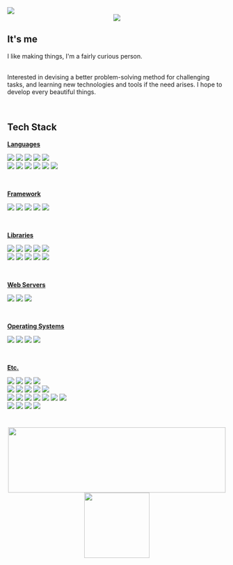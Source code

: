 
<div>
<img src="https://user-images.githubusercontent.com/57648788/214495859-382f44b4-929f-4893-b299-f4b4776d8398.png"/>

<div align="center">
<img src="https://readme-typing-svg.demolab.com?font=Fira+Code&weight=700&size=36&duration=2000&pause=1000&background=FFFFFF00&center=true&repeat=true&width=600&height=150&lines=%F0%9F%91%8B+Hi+there!+;+Welcom+to+'Harris+World'+%E2%9C%A8"/>
</div>




<h2>It's me</h2>

<pr>
I like making things, I'm a fairly curious person.<br><br>

Interested in devising a better problem-solving method for challenging tasks, and learning new technologies and tools if the need arises.
I hope to develop every beautiful things.</pr>

<br>

<h2>Tech Stack </h2>

<!-- &logoColor=white -->

<p><b><u>Languages</u></b></p>
<p>
    <img src="https://shields.io/badge/Java-333?logo=CoffeeScript&logoColor=white&style=flat-square"/>
    <img src="https://shields.io/badge/Javascript-333?logo=javascript&logoColor=white&style=flat-square"/>
    <img src="https://shields.io/badge/TypeScript-333?logo=typescript&logoColor=white&style=flat-square"/>
    <img src="https://shields.io/badge/C%23-333?logo=csharp&logoColor=white&style=flat-square"/>
    <img src="https://shields.io/badge/HTML5-333?logo=html5&logoColor=white&style=flat-square"/>
    <br>
    <img src="https://shields.io/badge/CSS3-333?logo=css3&logoColor=white&style=flat-square"/>
    <img src="https://shields.io/badge/SASS-333?logo=SASS&logoColor=white&style=flat-square"/>
    <img src="https://shields.io/badge/Markdown-333?logo=markdown&logoColor=white&style=flat-square"/>
    <img src="https://shields.io/badge/Shell-333?logo=shell&logoColor=white&style=flat-square"/>
    <img src="https://shields.io/badge/PowerShell-333?logo=PowerShell&logoColor=white&style=flat-square"/>
    <img src="https://shields.io/badge/JSON-333?logo=JSON&logoColor=white&style=flat-square"/>
</p>
<br>

<p><b><u>Framework</u></b></p>
<p>
    <img src="https://shields.io/badge/Node.js-333?logo=nodedotjs&logoColor=white&style=flat-square"/>
    <img src="https://shields.io/badge/Express-333?logo=express&logoColor=white&style=flat-square"/>
    <img src="https://shields.io/badge/Spring-333?logo=spring&logoColor=white&style=flat-square"/>
    <img src="https://shields.io/badge/Electron-333?logo=Electron&logoColor=white&style=flat-square"/>
    <img src="https://shields.io/badge/WebSquare-333?logo=Purism&logoColor=white&style=flat-square"/>
</p>
<br>

<p><b><u>Libraries</u></b></p>
<p>
    <img src="https://shields.io/badge/Vue.js-333?logo=vuedotjs&logoColor=white&style=flat-square"/>
    <img src="https://shields.io/badge/JQuery-333?logo=JQuery&logoColor=white&style=flat-square"/>
    <img src="https://shields.io/badge/Socket.io-333?logo=socketdotio&logoColor=white&style=flat-square"/>
    <img src="https://shields.io/badge/Chart.js-333?logo=chartdotjs&logoColor=white&style=flat-square"/>
    <img src="https://shields.io/badge/npm-333?logo=npm&logoColor=white&style=flat-square"/>
    <br>
    <img src="https://shields.io/badge/.ENV-333?logo=dotenv&logoColor=white&style=flat-square"/>
    <img src="https://shields.io/badge/ESLint-333?logo=ESLint&logoColor=white&style=flat-square"/>
    <img src="https://shields.io/badge/SonarQube-333?logo=SonarQube&logoColor=white&style=flat-square"/>
    <img src="https://shields.io/badge/Sequelize-333?logo=sequelize&logoColor=white&style=flat-square"/>
    <img src="https://shields.io/badge/Darknet-333?logo=Terraform&logoColor=white&style=flat-square"/>
</p>
<br>

<p><b><u>Web Servers</u></b></p>
<p>
    <img src="https://shields.io/badge/NGINX-333?logo=NGINX&logoColor=white&style=flat-square"/>
    <img src="https://shields.io/badge/Apache Tomcat-333?logo=apachetomcat&logoColor=white&style=flat-square"/>
    <img src="https://shields.io/badge/JSP-333?logo=Purism&logoColor=white&style=flat-square"/>
</p>
<br>

<p><b><u>Operating Systems</u></b></p>
<p>
    <img src="https://shields.io/badge/Linux-333?logo=Linux&logoColor=white&style=flat-square"/>
    <img src="https://shields.io/badge/Ubuntu-333?logo=Ubuntu&logoColor=white&style=flat-square"/>
    <img src="https://shields.io/badge/CentOS-333?logo=CentOS&logoColor=white&style=flat-square"/>
    <img src="https://shields.io/badge/Windows-333?logo=Windows&logoColor=white&style=flat-square"/>
</p>
<br>

<p><b><u>Etc.</u></b></p>
<p>
    <img src="https://shields.io/badge/Docker-333?logo=Docker&logoColor=white&style=flat-square"/>
    <img src="https://shields.io/badge/Google Cloud Platform-333?logo=Googlecloud&logoColor=white&style=flat-square"/>
    <img src="https://shields.io/badge/HAProxy-333?logo=Prezi&logoColor=white&style=flat-square"/>
    <img src="https://shields.io/badge/Firebase-333?logo=Firebase&logoColor=white&style=flat-square"/>
    <br>
    <img src="https://shields.io/badge/Jenkins-333?logo=jenkins&logoColor=white&style=flat-square"/>
    <img src="https://shields.io/badge/RabbitMQ-333?logo=RabbitMQ&logoColor=white&style=flat-square"/>
    <img src="https://shields.io/badge/Redis-333?logo=redis&logoColor=white&style=flat-square"/>
    <img src="https://shields.io/badge/WebRTC-333?logo=WebRTC&logoColor=white&style=flat-square"/>
    <img src="https://shields.io/badge/PM2-333?logo=PM2&logoColor=white&style=flat-square"/>
    <br>
    <img src="https://shields.io/badge/git-333?logo=git&logoColor=white&style=flat-square"/>
    <img src="https://shields.io/badge/svn-333?logo=svn&logoColor=white&style=flat-square"/>
    <img src="https://shields.io/badge/Oracle-333?logo=Oracle&logoColor=white&style=flat-square"/>
    <img src="https://shields.io/badge/MySQL-333?logo=MySQL&logoColor=white&style=flat-square"/>
    <img src="https://shields.io/badge/MariaDB-333?logo=MariaDB&logoColor=white&style=flat-square"/>
    <img src="https://shields.io/badge/JWT-333?logo=Jsonwebtokens&logoColor=white&style=flat-square"/>
    <img src="https://shields.io/badge/PWA-333?logo=PWA&logoColor=white&style=flat-square"/>
    <br>
    <img src="https://shields.io/badge/TensorFlow-333?logo=Tensorflow&logoColor=white&style=flat-square"/>
    <img src="https://shields.io/badge/OpenCV-333?logo=OpenCV&logoColor=white&style=flat-square"/>
    <img src="https://shields.io/badge/Figma-333?logo=Figma&logoColor=white&style=flat-square"/>
    <img src="https://shields.io/badge/Notion-333?logo=Notion&logoColor=white&style=flat-square"/>
    
</p>


<!-- 
json web token
jenkins
rabbitmq
redis
mysql
figma
notion
docker

 -->

#
<div align="center">
<img src ="https://github-readme-stats-sigma-five.vercel.app/api?username=harris91&show_icons=true&theme=gotham&hide_border=true&bg_color=00000000" height='150' width="500"/>
<img src ="https://github-readme-stats-sigma-five.vercel.app/api/top-langs/?username=harris91&layout=compact&theme=gotham&hide_border=true&bg_color=00000000" height='150'/>
</div>

</div>

